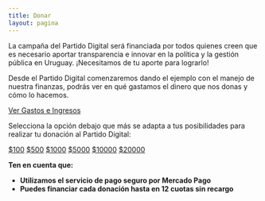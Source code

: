 ```yaml
---
title: Donar
layout: pagina
---
```


La campaña del Partido Digital será financiada por todos quienes creen que es necesario aportar transparencia e innovar en la política y la gestión pública en Uruguay.  ¡Necesitamos de tu aporte para lograrlo!

Desde el Partido Digital comenzaremos dando el ejemplo con el manejo de nuestra finanzas, podrás ver en qué gastamos el dinero que nos donas y cómo lo hacemos.

<a class="action btn" href="https://docs.google.com/spreadsheets/d/1ECohuUeBik_2rxvppS3sBHqm_gXpuNbOOYqRoMGans0/edit?usp=sharing" target="_blank">Ver Gastos e Ingresos</a>

Selecciona la opción debajo que más se adapta a tus posibilidades para realizar tu donación al Partido Digital:

<a class="action btn" href='https://www.mercadopago.com/mlu/checkout/start?pref_id=441941744-1e370d5a-9908-45ba-ad6e-0c3acffa71ca' target="_blank" title="Dona $100 con Mercado Pago">$100</a>
<a class="action btn" href='https://www.mercadopago.com/mlu/checkout/start?pref_id=441941744-3dace516-d78e-4d21-b24f-350093874e47' target="_blank" title="Dona $500 con Mercado Pago">$500</a>
<a class="action btn" href='https://www.mercadopago.com/mlu/checkout/start?pref_id=441941744-87f0ffcd-1bc1-4766-b92b-2d36af04ec4a' target="_blank" title="Dona $1000 con Mercado Pago">$1000</a>
<a class="action btn" href='https://www.mercadopago.com/mlu/checkout/start?pref_id=441941744-d5ca58d5-7b59-40b8-b8e2-6aa1fc7a8687' target="_blank" title="Dona $5000 con Mercado Pago">$5000</a>
<a class="action btn" href='https://www.mercadopago.com/mlu/checkout/start?pref_id=441941744-1d3bc98f-1038-44dc-b588-301d0e90fc70' target="_blank" title="Dona $10000 con Mercado Pago">$10000</a>
<a class="action btn" href='https://www.mercadopago.com/mlu/checkout/start?pref_id=441941744-3bcdde52-e9c9-4663-aeb5-f98744ad7d2e' target="_blank" title="Dona $20000 con Mercado Pago">$20000</a>

**Ten en cuenta que:**
 - **Utilizamos el servicio de pago seguro por Mercado Pago**
 - **Puedes financiar cada donación hasta en 12 cuotas sin recargo**
